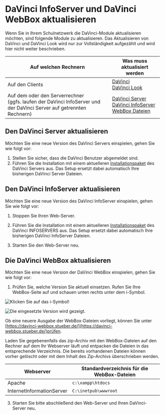 # DaVinci InfoServer und DaVinci WebBox aktualisieren

Wenn Sie in Ihrem Schulnetzwerk die DaVinci-Module aktualisieren möchten, sind folgende Module zu aktualisieren. Das Aktualisieren von DaVinci und DaVinci Look wird nur zur Vollständigkeit aufgezählt und wird hier nicht weiter beschrieben. 

Auf welchen Rechnern|Was muss aktualisiert werden
---|---
 Auf den Clients| [DaVinci](https://download.stueber.de/bin/de/davinci/v6/davinci6.msi) <br/>[DaVinci Look](https://download.stueber.de/bin/de/davinci/v6/davinci6look.msi) 
 Auf dem oder den Serverrechner <br/>(ggfs. laufen der DaVinci InfoServer und der DaVinci Server auf getrennten Rechnern) |[DaVinci Server](https://download.stueber.de/bin/de/davinci/v6/davinci6server.msi)<br/>[DaVinci InfoServer](https://download.stueber.de/bin/de/davinci/v6/davinci6infoserver.msi)<br/>[WebBox Dateien](https://davinci-webbox.stueber.de/) 

## Den DaVinci Server aktualisieren

Möchten Sie eine neue Version des DaVinci Servers einspielen, gehen Sie wie folgt vor:

1. Stellen Sie sicher, dass die DaVinci Benutzer abgemeldet sind.
2. Führen Sie die Installation mit einem aktuelleren [Installationspaket](https://download.stueber.de/bin/de/davinci/v6/davinci6server.msi) des DaVinci Servers aus. Das Setup ersetzt dabei automatisch Ihre bisherigen DaVinci Server Dateien.

## Den DaVinci InfoServer aktualisieren

Möchten Sie eine neue Version des DaVinci InfoServer einspielen, gehen Sie wie folgt vor:

1. Stoppen Sie Ihren Web-Server.
2. Führen Sie die Installation mit einem aktuelleren [Installationspaket](https://download.stueber.de/bin/de/davinci/v6/davinci6infoserver.msi) des DaVinci INFOSERVERS aus. Das Setup ersetzt dabei automatisch Ihre bisherigen DaVinci InfoServer Dateien.

3. Starten Sie den Web-Server neu.

## Die DaVinci WebBox aktualisieren

Möchten Sie eine neue Version der DaVinci WebBox einspielen, gehen Sie wie folgt vor:

1. Prüfen Sie, welche Version Sie aktuell einsetzen. Rufen Sie Ihre WebBox-Seite auf und schauen unten rechts unter dem i-Symbol.

![Klicken Sie auf das i-Symbol!](/assets/images/infoserver/webbox01.png)

![Die eingesetzte Version wird gezeigt.](/assets/images/infoserver/webbox02.png)

Ob eine neuere Ausgabe der WebBox-Dateien vorliegt, können Sie unter [https://davinci-webbox.stueber.de/](https://davinci-webbox.stueber.de/)prüfen.

Laden Sie gegebenenfalls das zip-Archiv mit den WebBox-Dateien auf den Rechner auf dem Ihr Webserver läuft und entpacken die Dateien in das entsprechende Verzeichnis. Die bereits vorhandenen Dateien können vorher gelöscht oder mit dem Inhalt des Zip-Archivs überschrieben werden.

Webserver|Standardverzeichnis für die WebBox-Dateien
---|---
Apache|`c:\xampp\htdocs`
InternetInformationServer|`C:\inetpub\wwwroot`

3. Starten Sie bitte abschließend den Web-Server und Ihren DaVinci-Server neu.